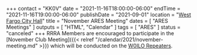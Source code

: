 +++
contact = "KK0V"
date = "2021-11-16T18:00:00-06:00"
endTime = "2021-11-16T19:00:00-06:00"
publishDate = "2021-09-01"
location = "[West Fargo City Hall](/places/west-fargo-city-hall/)"
title = "November ARES Meeting"
dates = [ "ARES Meetings" ]
outputs = [ "HTML", "Calendar" ]
tags = [ "ARES" ]
status = "canceled"
+++
RRRA Members are encouraged to participate in the 
[November Club Meeting]({{< relref "/calendar/2021/november-meeting.md" >}})
which will be conducted on the [W0ILO Repeaters](/radios/).
